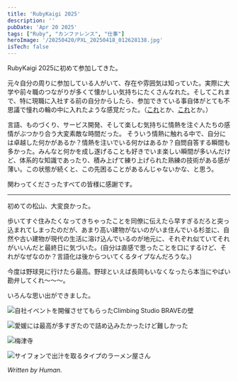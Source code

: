 ```yaml
---
title: 'RubyKaigi 2025'
description: ''
pubDate: 'Apr 20 2025'
tags: ["Ruby", "カンファレンス", "仕事"]
heroImage: '/20250420/PXL_20250418_012628138.jpg'
isTech: false
---
```


RubyKaigi 2025に初めて参加してきた。

元々自分の周りに参加している人がいて、存在や雰囲気は知っていた。実際に大学や前々職のつながりが多くて懐かしい気持ちにたくさんなれた。そしてこれまで、特に現職に入社する前の自分からしたら、参加できている事自体がとても不思議で憧れの輪の中に入れたような感覚だった。（[これ](https://x.com/onishiki_plus/status/1913128584195297553)とか、[これ](https://x.com/IVRy_tech/status/1913152288610505077)とか。）

言語、ものづくり、サービス開発、そして楽しむ気持ちに情熱を注ぐ人たちの感情がぶつかり合う大変素敵な時間だった。
そういう情熱に触れる中で、自分には卓越した何かがあるか？情熱を注いでいる何かはあるか？自問自答する瞬間も多かった。みんなと何かを成し遂げることも好きでいま楽しい瞬間が多いんだけど、体系的な知識であったり、積み上げて練り上げられた熟練の技術がある感が薄い。この状態が続くと、この先困ることがあるんじゃないかな、と思う。

関わってくださったすべての皆様に感謝です。

---

初めての松山、大変良かった。

歩いてすぐ住みたくなってきちゃったことを同僚に伝えたら早すぎるだろと突っ込まれてしまったのだが、あまり高い建物がないのがいま住んでいる杉並に、自然や古い建物が現代の生活に溶け込んでいるのが地元に、それぞれ似ていてそれがいいんだと最終日に気づいた。(自分は直感で思ったことを口にするけど、それがなぜなのか？言語化は後からついてくるタイプなんだろうな。)

今度は野球見に行けたら最高。野球といえば長岡もいなくなったら本当にやばい勘弁してくれ〜〜〜。

いろんな思い出ができました。

![自社イベントを開催させてもらったClimbing Studio BRAVEの壁](/20250420/PXL_20250417_095217925.jpg)

![愛媛には最高が多すぎたので詰め込みたかったけど難しかった](/20250420/PXL_20250419_032419651.jpg)

![梅津寺](/20250420/PXL_20250419_064057864.jpg)

![サイフォンで出汁を取るタイプのラーメン屋さん](/20250420/PXL_20250419_075209917.jpg)

_Written by Human._ 
